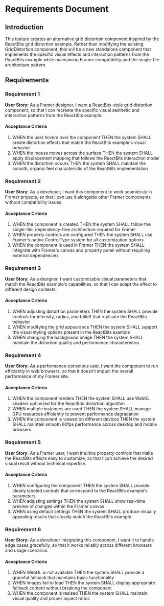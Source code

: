# Requirements Document

## Introduction

This feature creates an alternative grid distortion component inspired by the ReactBits grid distortion example. Rather than modifying the existing GridDistortion component, this will be a new standalone component that implements the specific visual effects and interaction patterns from the ReactBits example while maintaining Framer compatibility and the single-file architecture pattern.

## Requirements

### Requirement 1

**User Story:** As a Framer designer, I want a ReactBits-style grid distortion component, so that I can recreate the specific visual aesthetic and interaction patterns from the ReactBits example.

#### Acceptance Criteria

1. WHEN the user hovers over the component THEN the system SHALL create distortion effects that match the ReactBits example's visual behavior
2. WHEN the mouse moves across the surface THEN the system SHALL apply displacement mapping that follows the ReactBits interaction model
3. WHEN the distortion occurs THEN the system SHALL maintain the smooth, organic feel characteristic of the ReactBits implementation

### Requirement 2

**User Story:** As a developer, I want this component to work seamlessly in Framer projects, so that I can use it alongside other Framer components without compatibility issues.

#### Acceptance Criteria

1. WHEN the component is created THEN the system SHALL follow the single-file, dependency-free architecture required for Framer
2. WHEN property controls are configured THEN the system SHALL use Framer's native ControlType system for all customization options
3. WHEN the component is used in Framer THEN the system SHALL integrate with Framer's canvas and property panel without requiring external dependencies

### Requirement 3

**User Story:** As a designer, I want customizable visual parameters that match the ReactBits example's capabilities, so that I can adapt the effect to different design contexts.

#### Acceptance Criteria

1. WHEN adjusting distortion parameters THEN the system SHALL provide controls for intensity, radius, and falloff that replicate the ReactBits behavior
2. WHEN modifying the grid appearance THEN the system SHALL support the visual styling options present in the ReactBits example
3. WHEN changing the background image THEN the system SHALL maintain the distortion quality and performance characteristics

### Requirement 4

**User Story:** As a performance-conscious user, I want the component to run efficiently in web browsers, so that it doesn't impact the overall performance of my Framer site.

#### Acceptance Criteria

1. WHEN the component renders THEN the system SHALL use WebGL shaders optimized for the ReactBits distortion algorithm
2. WHEN multiple instances are used THEN the system SHALL manage GPU resources efficiently to prevent performance degradation
3. WHEN the component is viewed on different devices THEN the system SHALL maintain smooth 60fps performance across desktop and mobile browsers

### Requirement 5

**User Story:** As a Framer user, I want intuitive property controls that make the ReactBits effects easy to customize, so that I can achieve the desired visual result without technical expertise.

#### Acceptance Criteria

1. WHEN configuring the component THEN the system SHALL provide clearly labeled controls that correspond to the ReactBits example's parameters
2. WHEN adjusting settings THEN the system SHALL show real-time preview of changes within the Framer canvas
3. WHEN using default settings THEN the system SHALL produce visually appealing results that closely match the ReactBits example

### Requirement 6

**User Story:** As a developer integrating this component, I want it to handle edge cases gracefully, so that it works reliably across different browsers and usage scenarios.

#### Acceptance Criteria

1. WHEN WebGL is not available THEN the system SHALL provide a graceful fallback that maintains basic functionality
2. WHEN images fail to load THEN the system SHALL display appropriate fallback content without breaking the component
3. WHEN the component is resized THEN the system SHALL maintain visual quality and proper aspect ratios